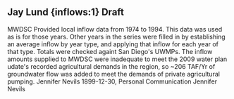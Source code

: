 ## Jay Lund {inflows:1} Draft
MWDSC Provided local inflow data from 1974 to 1994. This data was used as is for those years. Other years in the series were filled in by establishing an average inflow by year type, and applying that inflow for each year of that type. Totals were checked againt San Diego's UWMPs. The inflow amounts supplied to MWDSC were inadequate to meet the 2009 water plan udate's recorded agricultural demands in the region, so ~206 TAF/Yr of groundwater flow was added to meet the demands of private agricultural pumping. 
Jennifer Nevils
1899-12-30, Personal Communication
Jennifer Nevils
